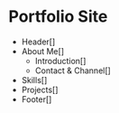 # Portfolio Site

- Header[]
- About Me[]
  - Introduction[]
  - Contact & Channel[]
- Skills[]
- Projects[]
- Footer[]

